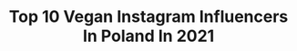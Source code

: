---
title: Top 10 Vegan Instagram Influencers In Poland In 2021
description: >-
  Find top vegan Instagram influencers in Poland in 2021. Most popular hashtags: #girl #kobieta #woman #warsaw.
platform: Instagram
hits: 330
text_top: Identify the top-rated Instagram profiles on inBeat.
text_bottom: inBeat aggregates 330 Instagram influencers like this in Poland for you to work with.
profiles:
  - username: "hadar.shamir"
    fullname: >-
      Hadar Shamir 🦋
    bio: >-
      Vegan 🌱
    location: "Poland"
    followers: 13331
    engagement: 1402
    commentsToLikes: 0.053764
    id: ck9wdcx5df3730j78n231b4gf
    verified: false
    hashtags: "#friends, #itscoronatime, #tiktok, #brithday"
  - username: "mrs__harmony"
    fullname: >-
      Kasia Harmony
    bio: >-
      • healthy food • natural medicine • vegan lifestyle 🌱 • woman workshop #doterra wellness advocate, join me 👉 9448371 📮Kasia@harmonylife.style
    location: "Poland"
    followers: 41877
    engagement: 470
    commentsToLikes: 0.047615
    id: ck5zx2fe577tv0i1434us37ir
    verified: false
    hashtags: "#piek, #to, #strajkkobiet, #taniec"
  - username: "juszes"
    fullname: >-
      Justyna Żak
    bio: >-
      🌱vegan 🌱 📨Justynazakowna@gmail.com📨 📹 YouTube (328K)📹
    location: "Poland"
    followers: 190834
    engagement: 654
    commentsToLikes: 0.010808
    id: ck5bw4r7nl01r0i1175fr7uyx
    verified: true
    hashtags: "#veganfood, #ootd, #plantbased, #vegan"
  - username: "helena_kulma"
    fullname: >-
      Helena Nel Kulma
    bio: >-
      🇵🇱 Poland, Warsaw/Poznan 🇪🇺 EU ✈️ travel 🍒 vegan
    location: "Poland"
    followers: 3626
    engagement: 1912
    commentsToLikes: 0.080372
    id: ckaozxagcntkt0i78obp45sxe
    verified: false
    hashtags: "#falloutfit, #warsaw, #outfitoftheday, #jesie"
  - username: "katt.markiewicz"
    fullname: >-
      Katt Markiewicz
    bio: >-
      🌱VEGAN 👨‍👩‍👧‍👦 @srtkontrast 💃🏼 choreographer/dancer 🧠@why2la @youngstars_dance @breakthrough.bootcamp Co-founder 📩kattmarkiewicz@gmail.com
    location: "Poland"
    followers: 22743
    engagement: 868
    commentsToLikes: 0.028111
    id: ck5chvnykrk3k0i11hddn0h0w
    verified: false
    hashtags: "#momtobe, #weekend, #life, #happy"
  - username: "pomalomani"
    fullname: >-
      Ewa  ~  p o m a l o m a n i
    bio: >-
      personal style & beauty • warm minimalism • cloud head • vegan food lover • fashion • nature lover • Contact me via mail pomalomanicontact@gmail.com
    location: "Poland"
    followers: 11278
    engagement: 410
    commentsToLikes: 0.096081
    id: ck5chxwlyrnju0i114g961p12
    verified: false
    hashtags: "#jesie, #slowliving, #etheral, #simplicityisbeauty"
  - username: "olivia_funky_"
    fullname: >-
      Olivia Lubieniecka
    bio: >-
      🎀 @funkyhair.pl 🎀 🔥 @baolmi.hair 🔥 Hair #extensions Artist 🙋🏼‍♀️ The #elves Sister 🧚🏼‍♂️ #vegan for Friends 🐣
    location: "Poland"
    followers: 7548
    engagement: 907
    commentsToLikes: 0.038638
    id: ck13a11hjo38q0i199333oq86
    verified: false
    hashtags: "#zakynthos, #flex, #strech, #stretching"
  - username: "mon.zaj"
    fullname: >-
      polishgirl in Bermuda
    bio: >-
      Forever expat 🧳 🏗️engineer; master of Civil Eng. 📸model 🌱vegan 🏋🏻‍♀️fitness addict 🌍26/194
    location: "Poland"
    followers: 14403
    engagement: 622
    commentsToLikes: 0.071077
    id: ck55j3axcw5ph0i113ho3t39z
    verified: false
    hashtags: "#bermuda, #ig, #polska, #girlstravellife"
  - username: "agastachurska"
    fullname: >-
      𝑨𝑮𝑵𝑰𝑬𝑺𝒁𝑲𝑨 𝑺𝑻𝑨𝑪𝑯𝑼𝑹𝑺𝑲𝑨
    bio: >-
      ▪️ vegan lifestyle 📩 aga.stachurska@vp.pl
    location: "Poland"
    followers: 319743
    engagement: 684
    commentsToLikes: 0.003493
    id: ck8sxl1xmhseg0j78crrizj95
    verified: false
    hashtags: "#partypack, #partyspirit, #burnenergy, #festiwal"
  - username: "rithabarbaritha"
    fullname: >-
      𝑷𝒐𝒍𝒆 𝑫𝒂𝒏𝒄𝒆 𝑳𝒐𝒗𝒆𝒓
    bio: >-
      #vegangirl 📩 ritha.s.269@gmail.com ❤️ @kundelek_fikus
    location: "Poland"
    followers: 15078
    engagement: 397
    commentsToLikes: 0.051799
    id: ck8t8sc7blm2f0j7805ldpedp
    verified: false
    hashtags: "#kobieta, #pelonegro, #krak, #mujer"
---
